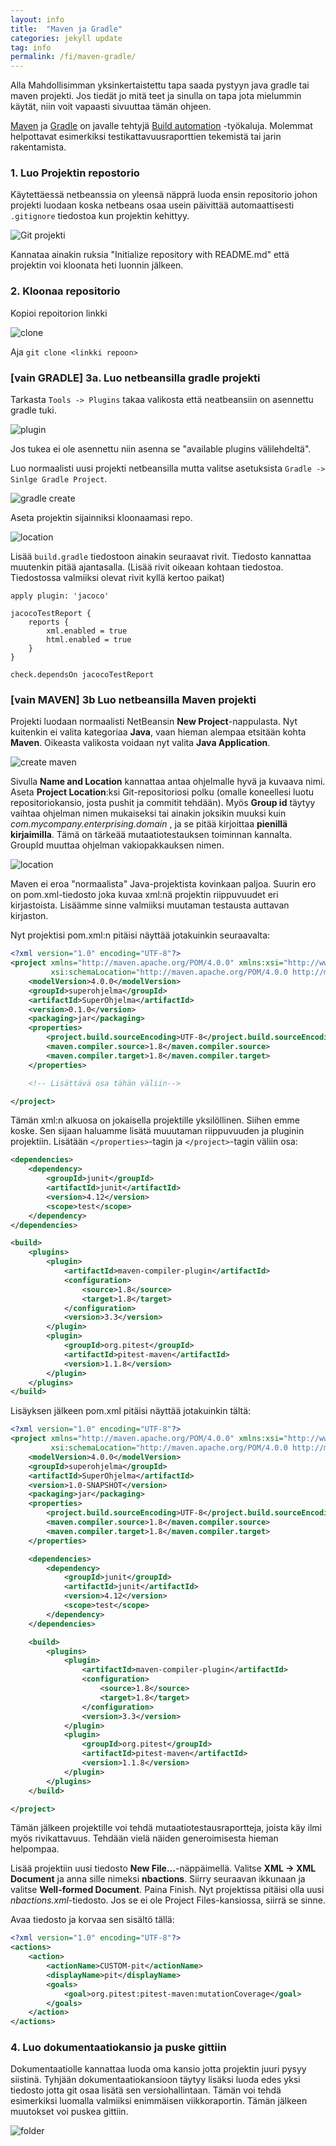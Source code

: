 ```yaml
---
layout: info
title:  "Maven ja Gradle"
categories: jekyll update
tag: info
permalink: /fi/maven-gradle/
---
```


Alla Mahdollisimman yksinkertaistettu tapa saada pystyyn java gradle tai maven projekti. Jos tiedät jo mitä teet ja sinulla on tapa jota mielummin käytät, niin voit vapaasti sivuuttaa tämän ohjeen.

[Maven](https://en.wikipedia.org/wiki/Apache_Maven) ja [Gradle](https://en.wikipedia.org/wiki/Gradle) on javalle tehtyjä [Build automation](https://en.wikipedia.org/wiki/Build_automation) -työkaluja. Molemmat helpottavat esimerkiksi testikattavuusraporttien tekemistä tai jarin rakentamista.

### 1. Luo Projektin repostorio

Käytettäessä netbeanssia on yleensä näpprä luoda ensin repositorio johon projekti luodaan koska netbeans osaa usein päivittää automaattisesti ```.gitignore``` tiedostoa kun projektin kehittyy.

![Git projekti](../../assets/create.png)

Kannataa ainakin ruksia "Initialize repository with README.md" että projektin voi kloonata heti luonnin jälkeen.

### 2. Kloonaa repositorio

Kopioi repoitorion linkki

![clone](../../assets/clone.png)

Aja ```git clone <linkki repoon>```

### [vain GRADLE] 3a. Luo netbeansilla gradle projekti

Tarkasta ```Tools -> Plugins``` takaa valikosta että neatbeansiin on asennettu gradle tuki.

![plugin](../../assets/gradle_plugin.png)

Jos tukea ei ole asennettu niin asenna se "available plugins välilehdeltä".

Luo normaalisti uusi projekti netbeansilla mutta valitse asetuksista ```Gradle -> Sinlge Gradle Project```.

![gradle create](../../assets/gradle_create1.png)

Aseta projektin sijainniksi kloonaamasi repo.

![location](../../assets/gradle_create2.png)

Lisää `build.gradle` tiedostoon ainakin seuraavat rivit. Tiedosto kannattaa muutenkin pitää ajantasalla. (Lisää rivit oikeaan kohtaan tiedostoa. Tiedostossa valmiiksi olevat rivit kyllä kertoo paikat)

```
apply plugin: 'jacoco'

jacocoTestReport {
    reports {
        xml.enabled = true
        html.enabled = true
    }
}

check.dependsOn jacocoTestReport

```

### [vain MAVEN] 3b Luo netbeansilla Maven projekti

Projekti luodaan normaalisti NetBeansin **New Project**-nappulasta. Nyt kuitenkin ei valita kategoriaa **Java**, vaan hieman alempaa etsitään kohta **Maven**. Oikeasta valikosta voidaan nyt valita **Java Application**.

![create maven](../../assets/mvn_create.png)

Sivulla **Name and Location** kannattaa antaa ohjelmalle hyvä ja kuvaava nimi. Aseta **Project Location**:ksi Git-repositoriosi polku (omalle koneellesi luotu repositoriokansio, josta pushit ja commitit tehdään). Myös **Group id** täytyy vaihtaa ohjelman nimen mukaiseksi tai ainakin joksikin muuksi kuin _com.mycompany.enterprising.domain_ , ja se pitää kirjoittaa **pienillä kirjaimilla**. Tämä on tärkeää mutaatiotestauksen toiminnan kannalta. GroupId muuttaa ohjelman vakiopakkauksen nimen.

![location](../../assets/loc.png)

Maven ei eroa "normaalista" Java-projektista kovinkaan paljoa. Suurin ero on pom.xml-tiedosto joka kuvaa xml:nä projektin riippuvuudet eri kirjastoista. Lisäämme sinne valmiiksi muutaman testausta auttavan kirjaston.

Nyt projektisi pom.xml:n pitäisi näyttää jotakuinkin seuraavalta:
``` xml
<?xml version="1.0" encoding="UTF-8"?>
<project xmlns="http://maven.apache.org/POM/4.0.0" xmlns:xsi="http://www.w3.org/2001/XMLSchema-instance"
         xsi:schemaLocation="http://maven.apache.org/POM/4.0.0 http://maven.apache.org/xsd/maven-4.0.0.xsd">
    <modelVersion>4.0.0</modelVersion>
    <groupId>superohjelma</groupId>
    <artifactId>SuperOhjelma</artifactId>
    <version>0.1.0</version>
    <packaging>jar</packaging>
    <properties>
        <project.build.sourceEncoding>UTF-8</project.build.sourceEncoding>
        <maven.compiler.source>1.8</maven.compiler.source>
        <maven.compiler.target>1.8</maven.compiler.target>
    </properties>

    <!-- Lisättävä osa tähän väliin-->

</project>
```

Tämän xml:n alkuosa on jokaisella projektille yksilöllinen. Siihen emme koske. Sen sijaan haluamme lisätä muuutaman riippuvuuden ja pluginin projektiin. Lisätään `</properties>`-tagin ja `</project>`-tagin väliin osa:
``` xml
<dependencies>
    <dependency>
        <groupId>junit</groupId>
        <artifactId>junit</artifactId>
        <version>4.12</version>
        <scope>test</scope>
    </dependency>
</dependencies>

<build>
    <plugins>
        <plugin>
            <artifactId>maven-compiler-plugin</artifactId>
            <configuration>
                <source>1.8</source>
                <target>1.8</target>
            </configuration>
            <version>3.3</version>
        </plugin>
        <plugin>
            <groupId>org.pitest</groupId>
            <artifactId>pitest-maven</artifactId>
            <version>1.1.8</version>
        </plugin>
    </plugins>
</build>
```

Lisäyksen jälkeen pom.xml pitäisi näyttää jotakuinkin tältä:

``` xml
<?xml version="1.0" encoding="UTF-8"?>
<project xmlns="http://maven.apache.org/POM/4.0.0" xmlns:xsi="http://www.w3.org/2001/XMLSchema-instance"
         xsi:schemaLocation="http://maven.apache.org/POM/4.0.0 http://maven.apache.org/xsd/maven-4.0.0.xsd">
    <modelVersion>4.0.0</modelVersion>
    <groupId>superohjelma</groupId>
    <artifactId>SuperOhjelma</artifactId>
    <version>1.0-SNAPSHOT</version>
    <packaging>jar</packaging>
    <properties>
        <project.build.sourceEncoding>UTF-8</project.build.sourceEncoding>
        <maven.compiler.source>1.8</maven.compiler.source>
        <maven.compiler.target>1.8</maven.compiler.target>
    </properties>

    <dependencies>
        <dependency>
            <groupId>junit</groupId>
            <artifactId>junit</artifactId>
            <version>4.12</version>
            <scope>test</scope>
        </dependency>
    </dependencies>

    <build>
        <plugins>
            <plugin>
                <artifactId>maven-compiler-plugin</artifactId>
                <configuration>
                    <source>1.8</source>
                    <target>1.8</target>
                </configuration>
                <version>3.3</version>
            </plugin>
            <plugin>
                <groupId>org.pitest</groupId>
                <artifactId>pitest-maven</artifactId>
                <version>1.1.8</version>
            </plugin>
        </plugins>
    </build>

</project>
```

Tämän jälkeen projektille voi tehdä mutaatiotestausraportteja, joista käy ilmi myös rivikattavuus. Tehdään vielä näiden generoimisesta hieman helpompaa.

Lisää projektiin uusi tiedosto **New File...**-näppäimellä. Valitse **XML -> XML Document** ja anna sille nimeksi **nbactions**. Siirry seuraavan ikkunaan ja valitse **Well-formed Document**. Paina Finish. Nyt projektissa pitäisi olla uusi _nbactions.xml_-tiedosto. Jos se ei ole Project Files-kansiossa, siirrä se sinne.

Avaa tiedosto ja korvaa sen sisältö tällä:
``` xml
<?xml version="1.0" encoding="UTF-8"?>
<actions>
    <action>
        <actionName>CUSTOM-pit</actionName>
        <displayName>pit</displayName>
        <goals>
            <goal>org.pitest:pitest-maven:mutationCoverage</goal>
        </goals>
    </action>
</actions>
```

### 4. Luo dokumentaatiokansio ja puske gittiin

Dokumentaatiolle kannattaa luoda oma kansio jotta projektin juuri pysyy siistinä. Tyhjään dokumentaatiokansioon täytyy lisäksi luoda edes yksi tiedosto jotta git osaa lisätä sen versiohallintaan. Tämän voi tehdä esimerkiksi luomalla valmiiksi enimmäisen viikkoraportin. Tämän jälkeen muutokset voi puskea gittiin.

![folder](../../assets/doc.png)
